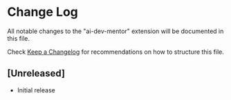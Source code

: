 # Change Log

All notable changes to the "ai-dev-mentor" extension will be documented in this file.

Check [Keep a Changelog](http://keepachangelog.com/) for recommendations on how to structure this file.

## [Unreleased]

- Initial release
